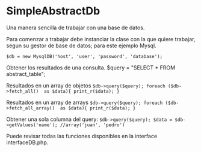 # SimpleAbstractDb
Una manera sencilla de trabajar con una base de datos.

Para comenzar a trabajar debe instanciar la clase con la que 
quiere trabajar, segun su gestor de base de datos; para este ejemplo Mysql.

`$db = new MysqlDB('host', 'user', 'password', 'database');`

Obtener los resultados de una consulta.
$query = "SELECT * FROM abstract_table";

Resultados en un array de objetos
`$db->query($query);
foreach ($db->fetch_all()  as $data){
    print_r($data);
}`

Resultados en un array de arrays
`$db->query($query);
foreach ($db->fetch_all_array()  as $data){
    print_r($data);
}`

Obtener una sola columna del query:
`$db->query($query);
$data = $db->getValues('name'); //array('juan', 'pedro')`


Puede revisar todas las funciones disponibles en la interface interfaceDB.php.
